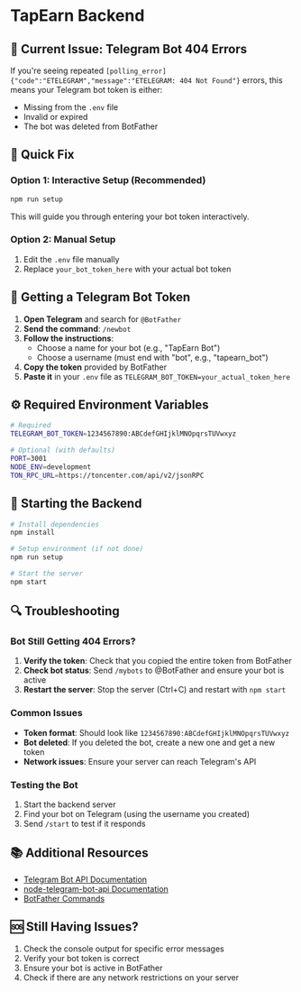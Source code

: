 # TapEarn Backend

## 🚨 Current Issue: Telegram Bot 404 Errors

If you're seeing repeated `[polling_error] {"code":"ETELEGRAM","message":"ETELEGRAM: 404 Not Found"}` errors, this means your Telegram bot token is either:
- Missing from the `.env` file
- Invalid or expired
- The bot was deleted from BotFather

## 🔧 Quick Fix

### Option 1: Interactive Setup (Recommended)
```bash
npm run setup
```

This will guide you through entering your bot token interactively.

### Option 2: Manual Setup
1. Edit the `.env` file manually
2. Replace `your_bot_token_here` with your actual bot token

## 📱 Getting a Telegram Bot Token

1. **Open Telegram** and search for `@BotFather`
2. **Send the command**: `/newbot`
3. **Follow the instructions**:
   - Choose a name for your bot (e.g., "TapEarn Bot")
   - Choose a username (must end with "bot", e.g., "tapearn_bot")
4. **Copy the token** provided by BotFather
5. **Paste it** in your `.env` file as `TELEGRAM_BOT_TOKEN=your_actual_token_here`

## ⚙️ Required Environment Variables

```bash
# Required
TELEGRAM_BOT_TOKEN=1234567890:ABCdefGHIjklMNOpqrsTUVwxyz

# Optional (with defaults)
PORT=3001
NODE_ENV=development
TON_RPC_URL=https://toncenter.com/api/v2/jsonRPC
```

## 🚀 Starting the Backend

```bash
# Install dependencies
npm install

# Setup environment (if not done)
npm run setup

# Start the server
npm start
```

## 🔍 Troubleshooting

### Bot Still Getting 404 Errors?
1. **Verify the token**: Check that you copied the entire token from BotFather
2. **Check bot status**: Send `/mybots` to @BotFather and ensure your bot is active
3. **Restart the server**: Stop the server (Ctrl+C) and restart with `npm start`

### Common Issues
- **Token format**: Should look like `1234567890:ABCdefGHIjklMNOpqrsTUVwxyz`
- **Bot deleted**: If you deleted the bot, create a new one and get a new token
- **Network issues**: Ensure your server can reach Telegram's API

### Testing the Bot
1. Start the backend server
2. Find your bot on Telegram (using the username you created)
3. Send `/start` to test if it responds

## 📚 Additional Resources

- [Telegram Bot API Documentation](https://core.telegram.org/bots/api)
- [node-telegram-bot-api Documentation](https://github.com/yagop/node-telegram-bot-api)
- [BotFather Commands](https://t.me/botfather)

## 🆘 Still Having Issues?

1. Check the console output for specific error messages
2. Verify your bot token is correct
3. Ensure your bot is active in BotFather
4. Check if there are any network restrictions on your server

